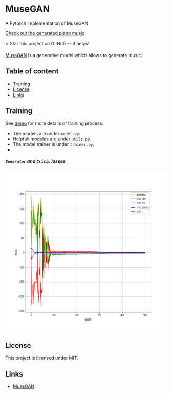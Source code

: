 MuseGAN
=========
A Pytorch implementation of MuseGAN

[Check out the generated piano music](https://akanametov.github.io/musegan/)

:star: Star this project on GitHub — it helps!

[MuseGAN](https://arxiv.org/abs/1709.06298) is a generative model which allows to
generate music.

## Table of content

- [Training](#train)
- [License](#license)
- [Links](#links)

## Training 

See [demo](https://github.com/akanametov/MuseGAN/blob/main/demo/demo.ipynb) for more details of training process.
* The models are under `model.py`.
* Helpfull modules are under `utils.py`.
* The model trainer is under `trainer.py`.
* 
##### `Generator` and `Critic` losses

<a><img src="images/losses.png" align="center" height="500px" width="700px"/></a>

## License

This project is licensed under MIT.

## Links

* [MuseGAN](https://arxiv.org/abs/1709.06298)
